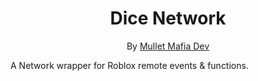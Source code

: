 <div align="center">
<h1>Dice Network</h1>

By [Mullet Mafia Dev](https://www.roblox.com/groups/5018486/Mullet-Mafia-Dev#!/about)
</div>

A Network wrapper for Roblox remote events & functions.
